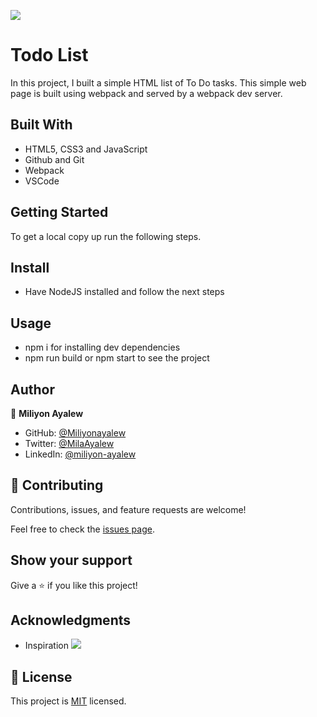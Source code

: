![](https://img.shields.io/badge/Microverse-blueviolet)

# Todo List
In this project, I built a simple HTML list of To Do tasks. This simple web page is built using webpack and served by a webpack dev server.

## Built With
- HTML5, CSS3 and JavaScript
- Github and Git
- Webpack
- VSCode

## Getting Started
To get a local copy up run the following steps.

## Install
- Have NodeJS installed and follow the next steps

## Usage
- npm i for installing dev dependencies
- npm run build or npm start to see the project

## Author

👤 **Miliyon Ayalew**

- GitHub: [@Miliyonayalew](https://github.com/Miliyonayalew/)
- Twitter: [@MilaAyalew](https://twitter.com/MilaAyalew)
- LinkedIn: [@miliyon-ayalew](https://www.linkedin.com/in/miliyon-ayalew-210808131/)


## 🤝 Contributing

Contributions, issues, and feature requests are welcome!

Feel free to check the [issues page](../../issues/).

## Show your support

Give a ⭐️ if you like this project!

## Acknowledgments

- Inspiration ![](https://img.shields.io/badge/Microverse-blueviolet)


## 📝 License

This project is [MIT](./LICENSE) licensed.
